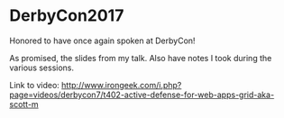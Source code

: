 # DerbyCon2017
Honored to have once again spoken at DerbyCon!

As promised, the slides from my talk.  Also have notes I took during the various sessions.

Link to video: http://www.irongeek.com/i.php?page=videos/derbycon7/t402-active-defense-for-web-apps-grid-aka-scott-m
